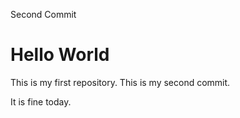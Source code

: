 Second Commit
# Hello World

This is my first repository.
This is my second commit.

It is fine today.